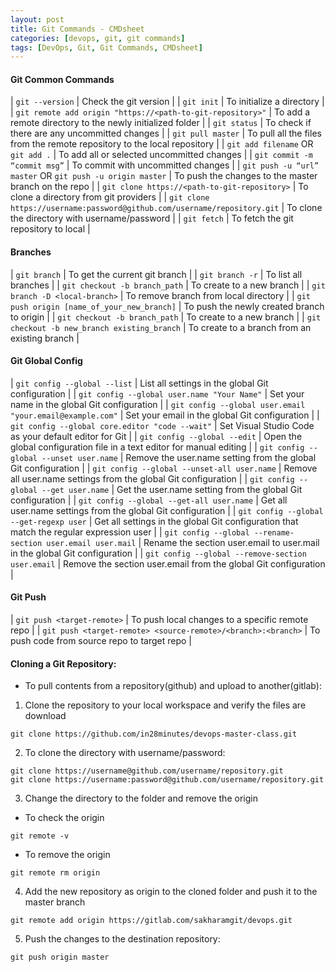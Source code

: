```yaml
---
layout: post
title: Git Commands - CMDsheet
categories: [devops, git, git commands]
tags: [DevOps, Git, Git Commands, CMDsheet]
---
```



#### Git Common Commands

| `git --version` | Check the git version | 
| `git init` | To initialize a directory | 
| `git remote add origin "https://<path-to-git-repository>"` | To add a remote directory to the newly initialized folder | 
| `git status` | To check if there are any uncommitted changes | 
| `git pull master` | To pull all the files from the remote repository to the local repository | 
| `git add filename` OR `git add .` | To add all or selected uncommitted changes |
| `git commit -m “commit msg”` | To commit with uncommitted changes |
| `git push -u “url” master` OR `git push -u origin master` | To push the changes to the master branch on the repo |
| `git clone https://<path-to-git-repository>` | To clone a directory from git providers |
| `git clone https://username:password@github.com/username/repository.git` | To clone the directory with username/password | 
| `git fetch` | To fetch the git repository to local |


#### Branches 

| `git branch` | To get the current git branch |
| `git branch -r` | To list all branches |
| `git checkout -b branch_path` | To create to a new branch |
| `git branch -D <local-branch>` | To remove branch from local directory |
| `git push origin [name_of_your_new_branch]` | To push the newly created branch to origin |
| `git checkout -b branch_path` | To create to a new branch |
| `git checkout -b new_branch existing_branch` | To create to a branch from an existing branch |


#### Git Global Config

| `git config --global --list` | List all settings in the global Git configuration | 
| `git config --global user.name "Your Name"` | Set your name in the global Git configuration | 
| `git config --global user.email "your.email@example.com"` | Set your email in the global Git configuration | 
| `git config --global core.editor "code --wait"` | Set Visual Studio Code as your default editor for Git | 
| `git config --global --edit` | Open the global configuration file in a text editor for manual editing |
| `git config --global --unset user.name` |	Remove the user.name setting from the global Git configuration |
| `git config --global --unset-all user.name` | Remove all user.name settings from the global Git configuration |
| `git config --global --get user.name` | Get the user.name setting from the global Git configuration |
| `git config --global --get-all user.name` | Get all user.name settings from the global Git configuration |
| `git config --global --get-regexp user` | Get all settings in the global Git configuration that match the regular expression user |
| `git config --global --rename-section user.email user.mail` |	Rename the section user.email to user.mail in the global Git configuration |
| `git config --global --remove-section user.email` | Remove the section user.email from the global Git configuration | 


#### Git Push

| `git push <target-remote>` | To push local changes to a specific remote repo | 
| `git push <target-remote> <source-remote>/<branch>:<branch>` | To push code from source repo to target repo | 

#### Cloning a Git Repository:
- To pull contents from a repository(github) and upload to another(gitlab):

1. Clone the repository to your local workspace and verify the files are download
```
git clone https://github.com/in28minutes/devops-master-class.git
```

2. To clone the directory with username/password:
```
git clone https://username@github.com/username/repository.git
git clone https://username:password@github.com/username/repository.git
```

3. Change the directory to the folder and remove the origin
- To check the origin
```
git remote -v
```
- To remove the origin
```
git remote rm origin
```

4. Add the new repository as origin to the cloned folder and push it to the master branch
```
git remote add origin https://gitlab.com/sakharamgit/devops.git
```

5. Push the changes to the destination repository:	
```
git push origin master  
```